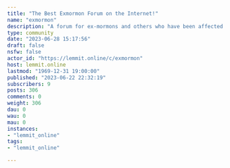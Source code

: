 ```yaml
---
title: "The Best Exmormon Forum on the Internet!" 
name: "exmormon"
description: "A forum for ex-mormons and others who have been affected by mormonism to get support and share news, commentary, and comedy about the Mormon church."
type: community
date: "2023-06-28 15:17:56"
draft: false
nsfw: false
actor_id: "https://lemmit.online/c/exmormon"
host: lemmit.online
lastmod: "1969-12-31 19:00:00"
published: "2023-06-22 22:32:19"
subscribers: 9
posts: 306
comments: 0
weight: 306
dau: 0
wau: 0
mau: 0
instances:
- "lemmit_online"
tags: 
- "lemmit_online"

---
```

